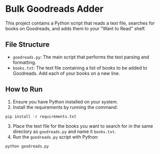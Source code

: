 # Bulk Goodreads Adder

This project contains a Python script that reads a text file, searches for books on Goodreads, and adds them to your "Want to Read" shelf.

## File Structure

- `goodreads.py`: The main script that performs the text parsing and formatting.
- `books.txt`: The text file containing a list of books to be added to Goodreads. Add each of your books on a new line.

## How to Run

1. Ensure you have Python installed on your system.
2. Install the requirements by running the command:

```python
pip install -r requirements.txt
```

3. Place the text file for the books you want to search for in the same directory as `goodreads.py` and name it `books.txt`.
4. Run the `goodreads.py` script with Python:

```python
python goodreads.py
```
